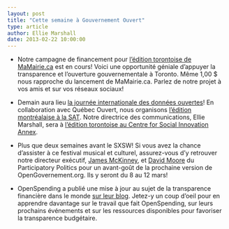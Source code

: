 ```yaml
---
layout: post
title: "Cette semaine à Gouvernement Ouvert"
type: article
author: Ellie Marshall
date: 2013-02-22 10:00:00
---
```

- Notre campagne de financement pour [l’édition torontoise de MaMairie.ca](http://igg.me/at/mycityhalltoronto/x/1598726) est en cours! Voici une opportunité géniale d’appuyer la transparence et l’ouverture gouvernementale à Toronto. Même 1,00 $ nous rapproche du lancement de MaMairie.ca. Parlez de notre projet à vos amis et sur vos réseaux sociaux!

- Demain aura lieu [la journée internationale des données ouvertes](http://opendataday.org/)! En collaboration avec Québec Ouvert, nous organisons [l’édition montréalaise à la SAT](http://montreal2013.do101.org/index.php/Accueil). Notre directrice des communications, Ellie Marshall, sera à [l’édition torontoise au Centre for Social Innovation Annex](http://urbandigital.ca/events/2013/open-data-hackathon). 

- Plus que deux semaines avant le SXSW! Si vous avez la chance d’assister à ce festival musical et culturel, assurez-vous d’y retrouver notre directeur exécutif, [James McKinney](http://nordouvert.ca/equipe/), et [David Moore](http://www.participatorypolitics.org/about/our-staff/) du Participatory Politics pour un avant-goût de la prochaine version de OpenGovernement.org. Ils y seront du 8 au 12 mars!

- OpenSpending a publié une mise à jour au sujet de la transparence financière dans le monde [sur leur blog](http://openspending.org/blog/2013/02/22/OpenSpending-around-the-world.html). Jetez-y un coup d’oeil pour en apprendre davantage sur le travail que fait OpenSpending, sur leurs prochains événements et sur les ressources disponibles pour favoriser la transparence budgétaire.
